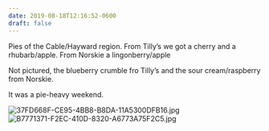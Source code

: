 ```yaml
---
date: 2019-08-18T12:16:52-0600
draft: false
---
```




Pies of the Cable/Hayward region. From Tilly’s we got a cherry and a rhubarb/apple. From Norskie a lingonberry/apple

Not pictured, the blueberry crumble fro Tilly’s and the sour cream/raspberry from Norskie.

It was a pie-heavy weekend.

![37FD668F-CE95-4BB8-B8DA-11A5300DFB16.jpg](http://ianwhitney.micro.blog/uploads/2019/641d6ac94c.jpg) ![B7771371-F2EC-410D-8320-A6773A75F2C5.jpg](http://ianwhitney.micro.blog/uploads/2019/3341420fa4.jpg)



